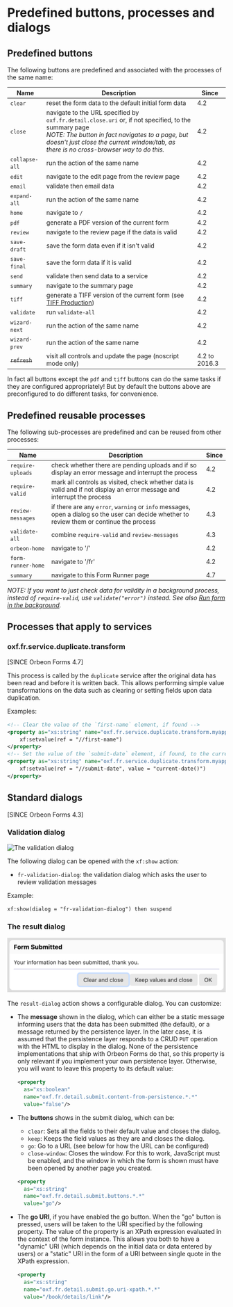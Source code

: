 # Predefined buttons, processes and dialogs



## Predefined buttons

The following buttons are predefined and associated with the processes of the same name:

| Name | Description | Since |
| ---- | ----------- | ----- |
| `clear` | reset the form data to the default initial form data | 4.2 |
| `close` | navigate to the URL specified by `oxf.fr.detail.close.uri` or, if not specified, to the summary page<br>*NOTE: The button in fact navigates to a page, but doesn't just close the current window/tab, as there is no cross-browser way to do this.* | 4.2 |
| `collapse-all` | run the action of the same name | 4.2 |
| `edit` | navigate to the edit page from the review page | 4.2 |
| `email` | validate then email data | 4.2 |
| `expand-all` | run the action of the same name | 4.2 |
| `home` | navigate to `/` | 4.2 |
| `pdf` | generate a PDF version of the current form | 4.2 |
| `review` | navigate to the review page if the data is valid | 4.2 |
| `save-draft` | save the form data even if it isn't valid | 4.2 |
| `save-final` | save the form data if it is valid | 4.2 |
| `send` | validate then send data to a service | 4.2 |
| `summary` | navigate to the summary page | 4.2 |
| `tiff` | generate a TIFF version of the current form (see [TIFF Production](../../feature/tiff-production.md)) | 4.2 |
| `validate` | run `validate-all` | 4.2 |
| `wizard-next` | run the action of the same name | 4.2 |
| `wizard-prev` | run the action of the same name | 4.2 |
| ~~`refresh`~~ | visit all controls and update the page (noscript mode only) | 4.2 to 2016.3 |

In fact all buttons except the `pdf` and `tiff` buttons can do the same tasks if they are configured appropriately! But
by default the buttons above are preconfigured to do different tasks, for convenience.

## Predefined reusable processes

The following sub-processes are predefined and can be reused from other processes:

| Name | Description | Since |
| ---- | ----------- | ----- |
| `require-uploads` | check whether there are pending uploads and if so display an error message and interrupt the process | 4.2 |
| `require-valid` | mark all controls as visited, check whether data is valid and if not display an error message and interrupt the process | 4.2 |
| `review-messages` | if there are any `error`, `warning` or `info` messages, open a dialog so the user can decide whether to review them or continue the process | 4.3 |
| `validate-all` | combine `require-valid` and `review-messages` | 4.3 |
| `orbeon-home` | navigate to '/' | 4.2 |
| `form-runner-home` | navigate to '/fr' | 4.2 |
| `summary` | navigate to this Form Runner page | 4.7 |

*NOTE: If you want to just check data for validity in a background process, instead of `require-valid`, use `validate("error")` instead. See also [Run form in the background](../../api/other/run-form-background.md).*

## Processes that apply to services

### oxf.fr.service.duplicate.transform

[SINCE Orbeon Forms 4.7]

This process is called by the `duplicate` service after the original data has been read and before it is written back. This allows performing simple value transformations on the data such as clearing or setting fields upon data duplication.

Examples:

```xml
<!-- Clear the value of the `first-name` element, if found -->
<property as="xs:string" name="oxf.fr.service.duplicate.transform.myapp.myform">
    xf:setvalue(ref = "//first-name")
</property>
<!-- Set the value of the `submit-date` element, if found, to the current date -->
<property as="xs:string" name="oxf.fr.service.duplicate.transform.myapp.myform">
    xf:setvalue(ref = "//submit-date", value = "current-date()")
</property>
```

## Standard dialogs

[SINCE Orbeon Forms 4.3]

### Validation dialog

![The validation dialog](../../images/review-messages.png)

The following dialog can be opened with the `xf:show` action:

- `fr-validation-dialog`: the validation dialog which asks the user to review validation messages

Example:

```
xf:show(dialog = "fr-validation-dialog") then suspend
```

### The result dialog

![The result dialog](../../images/result-dialog.png)

The `result-dialog` action shows a configurable dialog. You can customize:

- The **message** shown in the dialog, which can either be a static message informing users that the data has been submitted (the default), or a message returned by the persistence layer. In the later case, it is assumed that the persistence layer responds to a CRUD `PUT` operation with the HTML to display in the dialog. None of the persistence implementations that ship with Orbeon Forms do that, so this property is only relevant if you implement your own persistence layer. Otherwise, you will want to leave this property to its default value:

    ```xml
    <property
      as="xs:boolean"
      name="oxf.fr.detail.submit.content-from-persistence.*.*"
      value="false"/>
    ```
- The **buttons** shows in the submit dialog, which can be:
    - `clear`: Sets all the fields to their default value and closes the dialog.
    - `keep`: Keeps the field values as they are and closes the dialog.
    - `go`: Go to a URL (see below for how the URL can be configured)
    - `close-window`: Closes the window. For this to work, JavaScript must be enabled, and the window in which the form is shown must have been opened by another page you created.

    ```xml
    <property
      as="xs:string"
      name="oxf.fr.detail.submit.buttons.*.*"
      value="go"/>
    ```
- The **go URI**, if you have enabled the go button. When the "go" button is pressed, users will be taken to the URI specified by the following property. The value of the property is an XPath expression evaluated in the context of the form instance. This allows you both to have a "dynamic" URI (which depends on the initial data or data entered by users) or a "static" URI in the form of a URI between single quote in the XPath expression.

    ```xml
    <property
      as="xs:string"
      name="oxf.fr.detail.submit.go.uri-xpath.*.*"
      value="/book/details/link"/>
    ```

